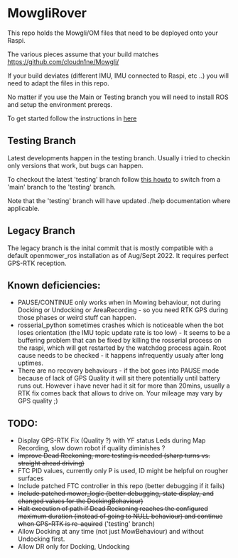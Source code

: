 # MowgliRover

This repo holds the Mowgli/OM files that need to be deployed onto your Raspi.

The various pieces assume that your build matches https://github.com/cloudn1ne/Mowgli/ 

If your build deviates (different IMU, IMU connected to Raspi, etc ..) you will need to adapt the files in this repo.

No matter if you use the Main or Testing branch you will need to install ROS and setup the environment prereqs.

To get started follow the instructions in [here](help/InstallMowgli.md)

## Testing Branch

Latest developments happen in the testing branch. Usually i tried to checkin only versions that work, but bugs can happen.

To checkout the latest 'testing' branch follow [this howto](https://github.com/cloudn1ne/MowgliRover/blob/testing/help/TestingBranch.md) to switch from a 'main' branch to the 'testing' branch.

Note that the 'testing' branch will have updated ./help documentation where applicable.

## Legacy Branch

The legacy branch is the inital commit that is mostly compatible with a default openmower_ros installation as of Aug/Sept 2022.
It requires perfect GPS-RTK reception.

## Known deficiencies:

  * PAUSE/CONTINUE only works when in Mowing behaviour, not during Docking or Undocking or AreaRecording - so you need RTK GPS during those phases or weird stuff can     happen.
  * rosserial_python sometimes crashes which is noticeable when the bot loses orientation (the IMU topic update rate is too low) - It seems to be a buffering problem that can be fixed by killing the rosserial process on the raspi, which will get restarted by the watchdog process again. Root cause needs to be checked - it happens infrequently usualy after long uptimes.
  * There are no recovery behaviours - if the bot goes into PAUSE mode because of lack of GPS Quality it will sit there potentially until battery runs out. However i have never had it sit for more than 20mins, usually a RTK fix comes back that allows to drive on. Your mileage may vary by GPS quality ;)
 

## TODO:

* Display GPS-RTK Fix (Quality ?) with YF status Leds during Map Recording, slow down robot if quality diminishes ?
* ~~Improve Dead Reckoning, more testing is needed (sharp turns vs. straight ahead driving)~~ 
* FTC PID values, currently only P is used, ID might be helpful on rougher surfaces
* Include patched FTC controller in this repo (better debugging if it fails)
* ~~Include patched mower_logic (better debugging, state display, and changed values for the DockingBehaviour)~~ 
* ~~Halt execution of path if Dead Reckoning reaches the configured maximum duration (instead of going to NULL behaviour) and continue when GPS-RTK is re-aquired~~ ('testing' branch)
* Allow Docking at any time (not just MowBehaviour) and without Undocking first.
* Allow DR only for Docking, Undocking

